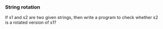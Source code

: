### String rotation

If s1 and s2 are two given strings, then write a program to check whether s2 is a rotated version of s1?